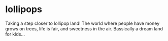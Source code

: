 # lollipops

Taking a step closer to lollipop land! The world where people have money grows on trees, life is fair, and sweetness in the air. Bassically a dream land for kids...
